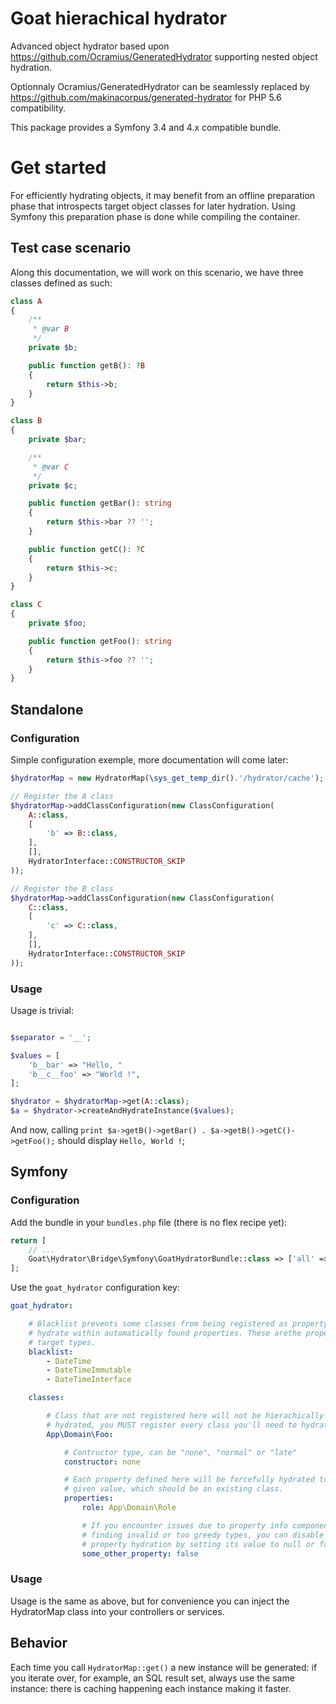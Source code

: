 # Goat hierachical hydrator

Advanced object hydrator based upon https://github.com/Ocramius/GeneratedHydrator
supporting nested object hydration.

Optionnaly Ocramius/GeneratedHydrator can be seamlessly replaced by
https://github.com/makinacorpus/generated-hydrator for PHP 5.6 compatibility.

This package provides a Symfony 3.4 and 4.x compatible bundle.


# Get started

For efficiently hydrating objects, it may benefit from an offline preparation
phase that introspects target object classes for later hydration. Using Symfony
this preparation phase is done while compiling the container.


## Test case scenario

Along this documentation, we will work on this scenario, we have three classes
defined as such:

```php
class A
{
    /**
     * @var B
     */
    private $b;

    public function getB(): ?B
    {
        return $this->b;
    }
}

class B
{
    private $bar;

    /**
     * @var C
     */
    private $c;

    public function getBar(): string
    {
        return $this->bar ?? '';
    }

    public function getC(): ?C
    {
        return $this->c;
    }
}

class C
{
    private $foo;

    public function getFoo(): string
    {
        return $this->foo ?? '';
    }
}
```


## Standalone

### Configuration

Simple configuration exemple, more documentation will come later:

```php
$hydratorMap = new HydratorMap(\sys_get_temp_dir().'/hydrator/cache');

// Register the A class
$hydratorMap->addClassConfiguration(new ClassConfiguration(
    A::class,
    [
        'b' => B::class,
    ],
    [],
    HydratorInterface::CONSTRUCTOR_SKIP
));

// Register the B class
$hydratorMap->addClassConfiguration(new ClassConfiguration(
    C::class,
    [
        'c' => C::class,
    ],
    [],
    HydratorInterface::CONSTRUCTOR_SKIP
));
```


### Usage

Usage is trivial:

```php

$separator = '__';

$values = [
    'b__bar' => "Hello, "
    'b__c__foo' => "World !",
];

$hydrator = $hydratorMap->get(A::class);
$a = $hydrator->createAndHydrateInstance($values);
```

And now, calling `print $a->getB()->getBar() . $a->getB()->getC()->getFoo();` should display `Hello, World !`;


## Symfony

### Configuration

Add the bundle in your `bundles.php` file (there is no flex recipe yet):

```php
return [
    // ...
    Goat\Hydrator\Bridge\Symfony\GoatHydratorBundle::class => ['all' => true],
];
```

Use the `goat_hydrator` configuration key:

```yaml
goat_hydrator:

    # Blacklist prevents some classes from being registered as property to
    # hydrate within automatically found properties. These arethe properties
    # target types.
    blacklist:
        - DateTime
        - DateTimeImmutable
        - DateTimeInterface

    classes:

        # Class that are not registered here will not be hierachically
        # hydrated, you MUST register every class you'll need to hydrate.
        App\Domain\Foo:

            # Contructor type, can be "none", "normal" or "late"
            constructor: none

            # Each property defined here will be forcefully hydrated to the
            # given value, which should be an existing class.
            properties:
                role: App\Domain\Role

                # If you encounter issues due to property info component
                # finding invalid or too greedy types, you can disable a
                # property hydration by setting its value to null or false.
                some_other_property: false
```


### Usage

Usage is the same as above, but for convenience you can inject the HydratorMap class
into your controllers or services.


## Behavior

Each time you call `HydratorMap::get()` a new instance will be generated: if you
iterate over, for example, an SQL result set, always use the same instance: there
is caching happening each instance making it faster.

